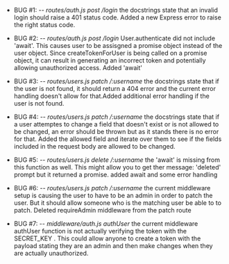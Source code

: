 - BUG #1:
-- *routes/auth.js post /login* the docstrings state that an invalid login should raise  a 401 status code. Added a new Express error to raise the right status code.

- BUG #2:
-- *routes/auth.js post /login* User.authenticate did not include 'await'. This causes user to be assisgned a promise object instead of the user object. Since createTokenForUser is being called on a promise object, it can result in generating an incorrect token and potentially allowing unauthorized access. Added 'await'

- BUG #3:
-- *routes/users.js patch /:username* the docstrings state that if the user is not found, it should return a 404 error and the current error handling doesn't allow for that.Added additional error handling if the user is not found.

- BUG #4:
-- *routes/users.js patch /:username* the docstrings state that if a user attemptes to change a field that doesn't exist or is not allowed to be changed, an error should be thrown but as it stands there is no error for that. Added the allowed field and iterate over them to see if the fields included in the request body are allowed to be changed.

- BUG #5:
-- *routes/users.js delete /:username* the 'await' is missing from this function as well. This might allow you to get ther message: 'deleted' prompt but it returned a promise. added await and some error handling
- BUG #6:
-- *routes/users.js patch /:username* the current middleware setup is causing the user to have to be an admin in order to patch the user. But it should allow someone who is the matching user be able to to patch. Deleted requireAdmin middleware from the patch route
- BUG #7:
-- *middleware/auth.js authUser* the current middleware authUser function is not actually verifying the token with the SECRET_KEY . This could allow anyone to create a token with the payload stating they are an admin and then make changes when they are actually unauthorized.